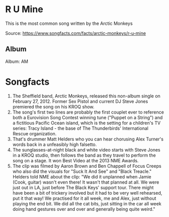# R U Mine

This is the most common song written by the Arctic Monkeys

Source: https://www.songfacts.com/facts/arctic-monkeys/r-u-mine

## Album

Album: AM

# Songfacts

1. The Sheffield band, Arctic Monkeys, released this non-album single on February 27, 2012. Former Sex Pistol and current DJ Steve Jones premiered the song on his KROQ show.
2. The song's first two lines are probably the first couplet ever to reference both a Eurovision Song Contest winning tune ("Puppet on a String") and a fictitious Pacific Ocean island, which is the setting for a children's TV series: Tracy Island - the base of The Thunderbirds' International Rescue organization.
3. That's drummer Matt Helders who you can hear chorusing Alex Turner's words back in a unfeasibly high falsetto.
4. The sunglasses-at-night black and white video starts with Steve Jones in a KROQ studio, then follows the band as they travel to perform the song on a stage. It won Best Video at the 2013 NME Awards.
5. The clip was filmed by Aaron Brown and Ben Chappell of Focus Creeps who also did the visuals for "Suck It And See" and "Black Treacle." Helders told NME about the clip: "We did it unplanned when Jamie (Cook, guitar) wasn't even there! It wasn't that planned at all. We were just out in LA, just before The Black Keys' support tour. There might have been a bit of trickery involved but it had to be very well rehearsed, put it that way! We practised for it all week, me and Alex, just without playing the end bit. We did all the cat bits, just sitting in the car all week doing hand gestures over and over and generally being quite weird."